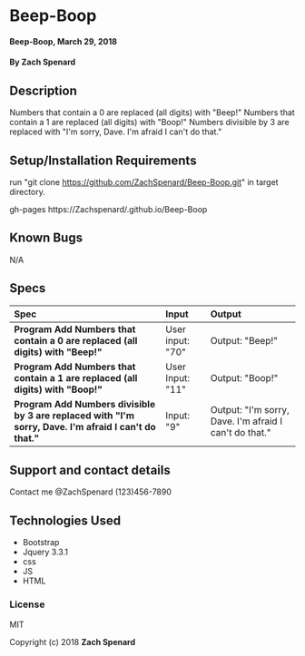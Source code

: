# Beep-Boop

#### Beep-Boop, March 29, 2018

#### By Zach Spenard

## Description

Numbers that contain a 0 are replaced (all digits) with "Beep!"
Numbers that contain a 1 are replaced (all digits) with "Boop!"
Numbers divisible by 3 are replaced with "I'm sorry, Dave. I'm afraid I can't do that."

## Setup/Installation Requirements
run "git clone https://github.com/ZachSpenard/Beep-Boop.git" in target directory.

gh-pages https://Zachspenard/.github.io/Beep-Boop
## Known Bugs

N/A

## Specs

| Spec | Input | Output |
| :-------------     | :------------- | :------------- |
| **Program Add Numbers that contain a 0 are replaced (all digits) with "Beep!"** | User input: "70" | Output: "Beep!" |
| **Program Add Numbers that contain a 1 are replaced (all digits) with "Boop!"**| User Input: "11" | Output: "Boop!" |
| **Program Add Numbers divisible by 3 are replaced with "I'm sorry, Dave. I'm afraid I can't do that."**| Input: "9" | Output: "I'm sorry, Dave. I'm afraid I can't do that." |

## Support and contact details

Contact me @ZachSpenard (123)456-7890
## Technologies Used

* Bootstrap
* Jquery 3.3.1
* css
* JS
* HTML

### License

MIT

Copyright (c) 2018 **Zach Spenard**
